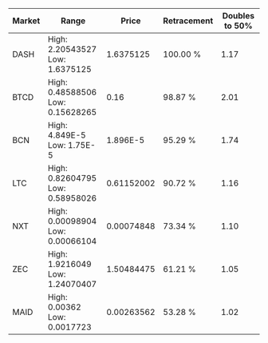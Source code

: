 | Market | Range | Price| Retracement | Doubles to 50% |
| --- | --- | --- | --- | --- |
| DASH | High: 2.20543527<br />Low: 1.6375125 | 1.6375125 | 100.00 % | 1.17 |
| BTCD | High: 0.48588506<br />Low: 0.15628265 | 0.16 | 98.87 % | 2.01 |
| BCN | High: 4.849E-5<br />Low: 1.75E-5 | 1.896E-5 | 95.29 % | 1.74 |
| LTC | High: 0.82604795<br />Low: 0.58958026 | 0.61152002 | 90.72 % | 1.16 |
| NXT | High: 0.00098904<br />Low: 0.00066104 | 0.00074848 | 73.34 % | 1.10 |
| ZEC | High: 1.9216049<br />Low: 1.24070407 | 1.50484475 | 61.21 % | 1.05 |
| MAID | High: 0.00362<br />Low: 0.0017723 | 0.00263562 | 53.28 % | 1.02 |
